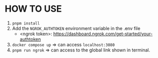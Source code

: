 # HOW TO USE

1. `pnpm install`
1. Add the `NGROK_AUTHTOKEN` environment variable in the .env file
   - \<ngrok token\>: https://dashboard.ngrok.com/get-started/your-authtoken
1. `docker compose up` => can access `localhost:3080`
1. `pnpm run ngrok` => can access to the global link shown in terminal.
